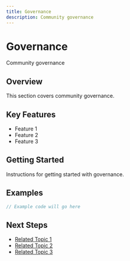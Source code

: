 ```yaml
---
title: Governance
description: Community governance
---
```


# Governance

Community governance

## Overview

This section covers community governance.

## Key Features

- Feature 1
- Feature 2
- Feature 3

## Getting Started

Instructions for getting started with governance.

## Examples

```javascript
// Example code will go here
```

## Next Steps

- [Related Topic 1](#)
- [Related Topic 2](#)
- [Related Topic 3](#)
